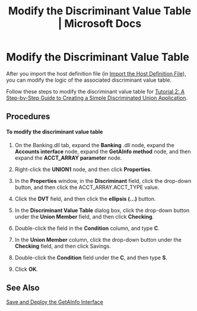 ﻿---
title: "Modify the Discriminant Value Table | Microsoft Docs"
ms.custom: ""
ms.date: "11/30/2017"
ms.prod: "host-integration-server"
ms.reviewer: ""
ms.suite: ""
ms.tgt_pltfrm: ""
ms.topic: "article"
ms.assetid: 20d98b41-521a-4af7-b498-3758f3dc0b13
caps.latest.revision: 3
---
# Modify the Discriminant Value Table
After you import the host definition file (in [Import the Host Definition File](../core/import-the-host-definition-file.md)), you can modify the logic of the associated discriminant value table.  
  
 Follow these steps to modify the discriminant value table for [Tutorial 2: A Step-by-Step Guide to Creating a Simple Discriminated Union Application](../core/4f12d9eb-7eff-45c2-94fd-425b87a6134d.md).  
  
## Procedures  
  
#### To modify the discriminant value table  
  
1.  On the Banking.dll tab, expand the **Banking** .dll node, expand the **Accounts interface** node, expand the **GetAInfo method** node, and then expand the **ACCT_ARRAY parameter** node.  
  
2.  Right-click the **UNION1** node, and then click **Properties**.  
  
3.  In the **Properties** window, in the **Discriminant** field, click the drop-down button, and then click the ACCT_ARRAY.ACCT_TYPE value.  
  
4.  Click the **DVT** field, and then click the **ellipsis (…)** button.  
  
5.  In the **Discriminant Value Table** dialog box, click the drop-down button under the **Union Member** field, and then click **Checking**.  
  
6.  Double-click the field in the **Condition** column, and type **C**.  
  
7.  In the **Union Member** column, click the drop-down button under the **Checking** field, and then click Savings.  
  
8.  Double-click the **Condition** field under the **C**, and then type **S**.  
  
9. Click **OK**.  
  
## See Also  
 [Save and Deploy the GetAInfo Interface](../core/save-and-deploy-the-getainfo-interface.md)